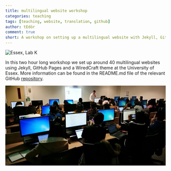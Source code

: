 ```yaml
---
title: multilingual website workshop
categories: teaching
tags: [teaching, website, translation, github]
author: tEdör
comment: true
short: A workshop on setting up a multilingual website with Jekyll, GitHub Pages and a WiredCraft theme at the University of Essex.
---
```


![Essex, Lab K](/../assets/images/2019-03-03-multilingual-website-workshop-01.jpg)

In this two hour long workshop we set up around 40 multilingual websites using Jekyll, GitHub Pages and a WiredCraft theme at the University of Essex. More information can be found in the README.md file of the relevant GitHub [repository](https://github.com/krisztian-hofstadter-tedor/jekyll-multiling).

![Essex, Lab K](/../assets/images/2019-03-03-multilingual-website-workshop-02.jpg)
